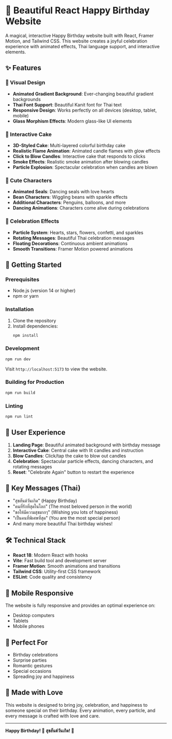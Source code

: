 # 🎂 Beautiful React Happy Birthday Website

A magical, interactive Happy Birthday website built with React, Framer Motion, and Tailwind CSS. This website creates a joyful celebration experience with animated effects, Thai language support, and interactive elements.

## ✨ Features

### 🎨 Visual Design
- **Animated Gradient Background**: Ever-changing beautiful gradient backgrounds
- **Thai Font Support**: Beautiful Kanit font for Thai text
- **Responsive Design**: Works perfectly on all devices (desktop, tablet, mobile)
- **Glass Morphism Effects**: Modern glass-like UI elements

### 🎂 Interactive Cake
- **3D-Styled Cake**: Multi-layered colorful birthday cake
- **Realistic Flame Animation**: Animated candle flames with glow effects
- **Click to Blow Candles**: Interactive cake that responds to clicks
- **Smoke Effects**: Realistic smoke animation after blowing candles
- **Particle Explosion**: Spectacular celebration when candles are blown

### 🐾 Cute Characters
- **Animated Seals**: Dancing seals with love hearts
- **Bean Characters**: Wiggling beans with sparkle effects
- **Additional Characters**: Penguins, balloons, and more
- **Dancing Animations**: Characters come alive during celebrations

### 💖 Celebration Effects
- **Particle System**: Hearts, stars, flowers, confetti, and sparkles
- **Rotating Messages**: Beautiful Thai celebration messages
- **Floating Decorations**: Continuous ambient animations
- **Smooth Transitions**: Framer Motion powered animations

## 🚀 Getting Started

### Prerequisites
- Node.js (version 14 or higher)
- npm or yarn

### Installation
1. Clone the repository
2. Install dependencies:
   ```bash
   npm install
   ```

### Development
```bash
npm run dev
```
Visit `http://localhost:5173` to view the website.

### Building for Production
```bash
npm run build
```

### Linting
```bash
npm run lint
```

## 🎯 User Experience

1. **Landing Page**: Beautiful animated background with birthday message
2. **Interactive Cake**: Central cake with lit candles and instruction
3. **Blow Candles**: Click/tap the cake to blow out candles
4. **Celebration**: Spectacular particle effects, dancing characters, and rotating messages
5. **Reset**: "Celebrate Again" button to restart the experience

## 🌟 Key Messages (Thai)

- "สุขสันต์วันเกิด" (Happy Birthday)
- "คนที่รักที่สุดในโลก" (The most beloved person in the world)
- "ขอให้มีความสุขมากๆ" (Wishing you lots of happiness)
- "เป็นคนที่พิเศษที่สุด" (You are the most special person)
- And many more beautiful Thai birthday wishes!

## 🛠️ Technical Stack

- **React 18**: Modern React with hooks
- **Vite**: Fast build tool and development server
- **Framer Motion**: Smooth animations and transitions
- **Tailwind CSS**: Utility-first CSS framework
- **ESLint**: Code quality and consistency

## 📱 Mobile Responsive

The website is fully responsive and provides an optimal experience on:
- Desktop computers
- Tablets
- Mobile phones

## 🎉 Perfect For

- Birthday celebrations
- Surprise parties
- Romantic gestures
- Special occasions
- Spreading joy and happiness

## 💖 Made with Love

This website is designed to bring joy, celebration, and happiness to someone special on their birthday. Every animation, every particle, and every message is crafted with love and care.

---

**Happy Birthday! 🎂 สุขสันต์วันเกิด! 🎉**
